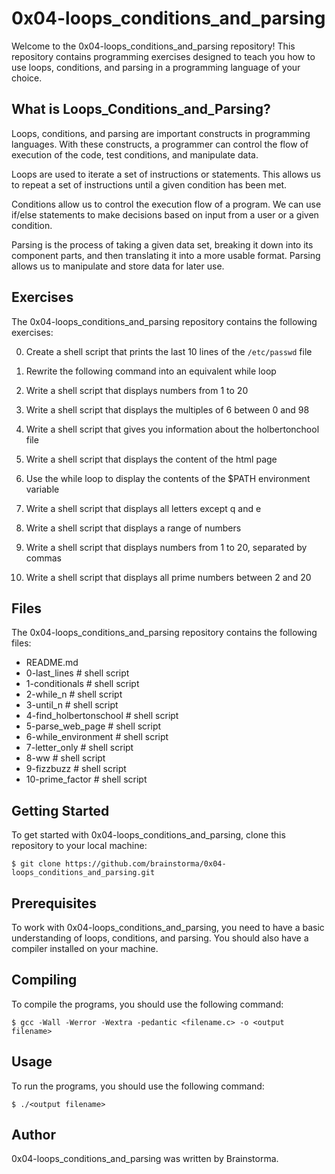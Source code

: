 # 0x04-loops_conditions_and_parsing

Welcome to the 0x04-loops_conditions_and_parsing repository! This repository contains programming exercises designed to teach you how to use loops, conditions, and parsing in a programming language of your choice.

## What is Loops_Conditions_and_Parsing?

Loops, conditions, and parsing are important constructs in programming languages. With these constructs, a programmer can control the flow of execution of the code, test conditions, and manipulate data. 

Loops are used to iterate a set of instructions or statements. This allows us to repeat a set of instructions until a given condition has been met. 

Conditions allow us to control the execution flow of a program. We can use if/else statements to make decisions based on input from a user or a given condition. 

Parsing is the process of taking a given data set, breaking it down into its component parts, and then translating it into a more usable format. Parsing allows us to manipulate and store data for later use. 

## Exercises

The 0x04-loops_conditions_and_parsing repository contains the following exercises:

0. Create a shell script that prints the last 10 lines of the `/etc/passwd` file

1. Rewrite the following command into an equivalent while loop

2. Write a shell script that displays numbers from 1 to 20

3. Write a shell script that displays the multiples of 6 between 0 and 98

4. Write a shell script that gives you information about the holbertonchool file

5. Write a shell script that displays the content of the html page

6. Use the while loop to display the contents of the $PATH environment variable

7. Write a shell script that displays all letters except q and e

8. Write a shell script that displays a range of numbers

9. Write a shell script that displays numbers from 1 to 20, separated by commas 

10. Write a shell script that displays all prime numbers between 2 and 20

## Files

The 0x04-loops_conditions_and_parsing repository contains the following files:

- README.md 
- 0-last_lines # shell script
- 1-conditionals # shell script
- 2-while_n # shell script
- 3-until_n # shell script
- 4-find_holbertonschool  # shell script
- 5-parse_web_page # shell script
- 6-while_environment # shell script
- 7-letter_only # shell script
- 8-ww # shell script
- 9-fizzbuzz # shell script
- 10-prime_factor # shell script

## Getting Started

To get started with 0x04-loops_conditions_and_parsing, clone this repository to your local machine:

```
$ git clone https://github.com/brainstorma/0x04-loops_conditions_and_parsing.git
```

## Prerequisites

To work with 0x04-loops_conditions_and_parsing, you need to have a basic understanding of loops, conditions, and parsing. You should also have a compiler installed on your machine.

## Compiling

To compile the programs, you should use the following command:

```
$ gcc -Wall -Werror -Wextra -pedantic <filename.c> -o <output filename>
```

## Usage

To run the programs, you should use the following command:

```
$ ./<output filename> 
```

## Author

0x04-loops_conditions_and_parsing was written by Brainstorma.
